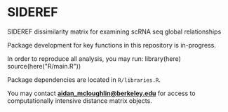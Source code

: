 # SIDEREF
SIDEREF dissimilarity matrix for examining scRNA seq global relationships

Package development for key functions in this repository is in-progress. 

In order to reproduce all analysis, you may run:
  library(here)
  source(here("R/main.R"))
  
Package dependencies are located in ``R/libraries.R``.

You may contact **aidan_mcloughlin@berkeley.edu** for access to computationally 
intensive distance matrix objects.
